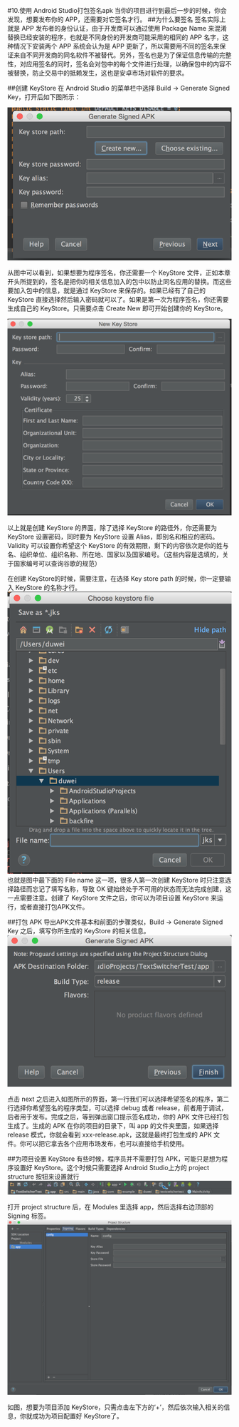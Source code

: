 #10.使用 Android Studio打包签名apk
当你的项目进行到最后一步的时候，你会发现，想要发布你的 APP，还需要对它签名才行。
##为什么要签名
签名实际上就是 APP 发布者的身份认证，由于开发商可以通过使用 Package Name 来混淆替换已经安装的程序，也就是不同身份的开发商可能采用的相同的 APP 名字，这种情况下安装两个 APP 系统会认为是 APP 更新了，所以需要用不同的签名来保证来自不同开发商的同名软件不被替代。另外，签名也是为了保证信息传输的完整性，对应用签名的同时，签名会对包中的每个文件进行处理，以确保包中的内容不被替换，防止交易中的抵赖发生，这也是安卓市场对软件的要求。

##创建 KeyStore
在 Android Studio 的菜单栏中选择 Build -> Generate Signed Key，打开后如下图所示：

![generate key](images/android-studio-10-generate.png)

从图中可以看到，如果想要为程序签名，你还需要一个 KeyStore 文件，正如本章开头所提到的，签名是把你的相关信息加入的包中以防止同名应用的替换。而这些要加入包中的信息，就是通过 KeyStore 来保存的。如果已经有了自己的 KeyStore 直接选择然后输入密码就可以了。如果是第一次为程序签名，你还需要生成自己的 KeyStore。只需要点击 Create New 即可开始创建你的 KeyStore。

![new key store](images/android-studio-10-newkeystore.png)

以上就是创建 KeyStore 的界面，除了选择 KeyStore 的路径外，你还需要为 KeyStore 设置密码，同时要为 KeyStore 设置 Alias，即别名和相应的密码。Validity 可以设置你希望这个 KeyStore 的有效期限，剩下的内容依次是你的姓与名、组织单位、组织名称、所在地、国家以及国家编号。（这些内容是选填的，关于国家编号可以查询谷歌的规范）

在创建 KeyStore的时候，需要注意，在选择 Key store path 的时候，你一定要输入 KeyStore 的名称才行。
![generate detail](images/android-studio-10-generatedetail.png)
也就是图中最下面的 File name 这一项，很多人第一次创建 KeyStore 时只注意选择路径而忘记了填写名称，导致 OK 键始终处于不可用的状态而无法完成创建，这一点需要注意。创建了 KeyStore 文件之后，你可以为项目设置 KeyStore 来运行，或者直接打包APK文件。

##打包 APK
导出APK文件基本和前面的步骤类似，Build -> Generate Signed Key 之后，填写你所生成的 KeyStore 的相关信息。
![sign](images/android-studio-10-sign.png)

点击 next 之后进入如图所示的界面，第一行我们可以选择希望签名的程序，第二行选择你希望签名的程序类型，可以选择 debug 或者 release，前者用于调试，后者用于发布。完成之后，等到弹出窗口提示签名成功，你的 APK 文件已经打包生成了。生成的 APK 在你的项目的目录下，叫 app 的文件夹里面，如果选择 release 模式，你就会看到 xxx-release.apk，这就是最终打包生成的 APK 文件。你可以把它拿去各个应用市场发布，也可以直接给手机使用。

##为项目设置 KeyStore
有些时候，程序员并不需要打包 APK，可能只是想为程序设置好 KeyStore。这个时候只需要选择 Android Studio上方的 project structure 按钮来设置就行
![project stucture](images/android-studio-10-project.jpg)

打开 project structure 后，在 Modules 里选择 app，然后选择右边顶部的 Signing 标签。
![signing](images/android-studio-10-siging.png)

如图，想要为项目添加 KeyStore，只需点击左下方的‘+’，然后依次输入相关的信息，你就成功为项目配置好 KeyStore了。 